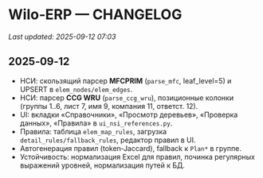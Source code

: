 # Wilo‑ERP — CHANGELOG

_Last updated: 2025-09-12 07:03_

## 2025‑09‑12
- НСИ: скользящий парсер **MFCPRIM** (`parse_mfc`, leaf_level=5) и UPSERT в `elem_nodes/elem_edges`.
- НСИ: парсер **CCG WRU** (`parse_ccg_wru`), позиционные колонки (группы 1..6, лист 7, имя 9, компания 11, ответст. 12).
- UI: вкладки «Справочники», «Просмотр деревьев», «Проверка данных», «Правила» в `ui_nsi_references.py`.
- Правила: таблица `elem_map_rules`, загрузка `detail_rules/fallback_rules`, редактор правил в UI.
- Автогенерация правил (token‑Jaccard), fallback к `Plan*` в группе.
- Устойчивость: нормализация Excel для правил, починка регулярных выражений уровней, нормализация путей к БД.
